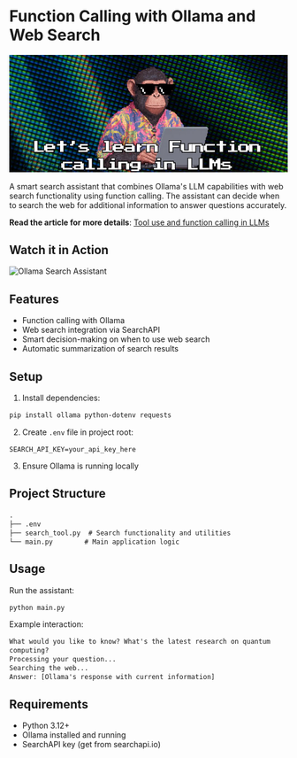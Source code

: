 # Function Calling with Ollama and Web Search

![Function Calling](images/function_calling.jpg)

A smart search assistant that combines Ollama's LLM capabilities with web search functionality using function calling. The assistant can decide when to search the web for additional information to answer questions accurately.

**Read the article for more details**: [Tool use and function calling in LLMs](https://www.apideck.com/blog/llm-tool-use-and-function-calling)

## Watch it in Action

![Ollama Search Assistant](./images/Ollama_Search.gif)

## Features

- Function calling with Ollama
- Web search integration via SearchAPI
- Smart decision-making on when to use web search
- Automatic summarization of search results

## Setup

1. Install dependencies:

```bash
pip install ollama python-dotenv requests
```

2. Create `.env` file in project root:

```
SEARCH_API_KEY=your_api_key_here
```

3. Ensure Ollama is running locally

## Project Structure

```
.
├── .env
├── search_tool.py  # Search functionality and utilities
└── main.py        # Main application logic
```

## Usage

Run the assistant:

```bash
python main.py
```

Example interaction:

```
What would you like to know? What's the latest research on quantum computing?
Processing your question...
Searching the web...
Answer: [Ollama's response with current information]
```

## Requirements

- Python 3.12+
- Ollama installed and running
- SearchAPI key (get from searchapi.io)
